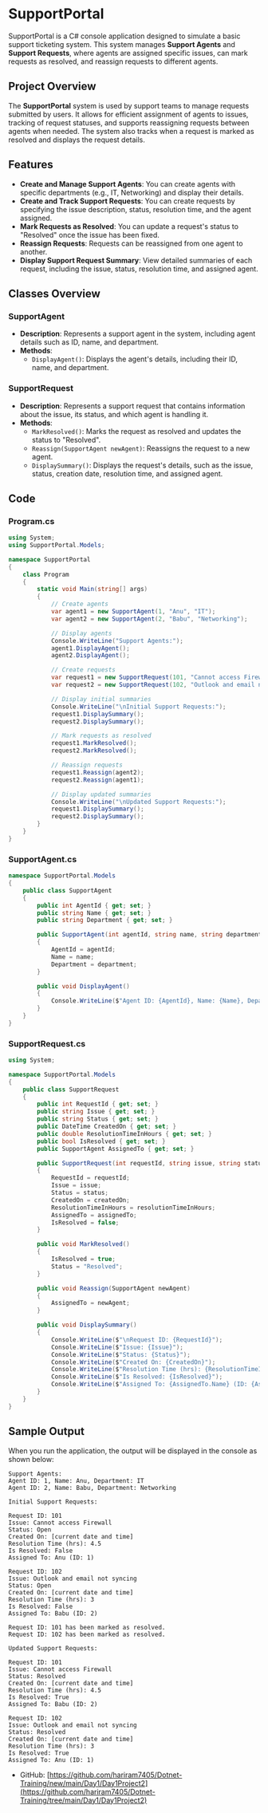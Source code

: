 
# SupportPortal

SupportPortal is a C# console application designed to simulate a basic support ticketing system. This system manages **Support Agents** and **Support Requests**, where agents are assigned specific issues, can mark requests as resolved, and reassign requests to different agents.

## Project Overview

The **SupportPortal** system is used by support teams to manage requests submitted by users. It allows for efficient assignment of agents to issues, tracking of request statuses, and supports reassigning requests between agents when needed. The system also tracks when a request is marked as resolved and displays the request details.

## Features

- **Create and Manage Support Agents**: You can create agents with specific departments (e.g., IT, Networking) and display their details.
- **Create and Track Support Requests**: You can create requests by specifying the issue description, status, resolution time, and the agent assigned.
- **Mark Requests as Resolved**: You can update a request's status to "Resolved" once the issue has been fixed.
- **Reassign Requests**: Requests can be reassigned from one agent to another.
- **Display Support Request Summary**: View detailed summaries of each request, including the issue, status, resolution time, and assigned agent.

## Classes Overview

### **SupportAgent**
- **Description**: Represents a support agent in the system, including agent details such as ID, name, and department.
- **Methods**:
  - `DisplayAgent()`: Displays the agent's details, including their ID, name, and department.

### **SupportRequest**
- **Description**: Represents a support request that contains information about the issue, its status, and which agent is handling it.
- **Methods**:
  - `MarkResolved()`: Marks the request as resolved and updates the status to "Resolved".
  - `Reassign(SupportAgent newAgent)`: Reassigns the request to a new agent.
  - `DisplaySummary()`: Displays the request's details, such as the issue, status, creation date, resolution time, and assigned agent.

## Code

### Program.cs

```csharp
using System;
using SupportPortal.Models;

namespace SupportPortal
{
    class Program
    {
        static void Main(string[] args)
        {
            // Create agents
            var agent1 = new SupportAgent(1, "Anu", "IT");
            var agent2 = new SupportAgent(2, "Babu", "Networking");

            // Display agents
            Console.WriteLine("Support Agents:");
            agent1.DisplayAgent();
            agent2.DisplayAgent();

            // Create requests
            var request1 = new SupportRequest(101, "Cannot access Firewall", "Open", DateTime.Now, 4.5, agent1);
            var request2 = new SupportRequest(102, "Outlook and email not syncing", "Open", DateTime.Now, 3, agent2);

            // Display initial summaries
            Console.WriteLine("\nInitial Support Requests:");
            request1.DisplaySummary();
            request2.DisplaySummary();

            // Mark requests as resolved
            request1.MarkResolved();
            request2.MarkResolved();

            // Reassign requests
            request1.Reassign(agent2);
            request2.Reassign(agent1);

            // Display updated summaries
            Console.WriteLine("\nUpdated Support Requests:");
            request1.DisplaySummary();
            request2.DisplaySummary();
        }
    }
}
````

### SupportAgent.cs

```csharp
namespace SupportPortal.Models
{
    public class SupportAgent
    {
        public int AgentId { get; set; }
        public string Name { get; set; }
        public string Department { get; set; }

        public SupportAgent(int agentId, string name, string department)
        {
            AgentId = agentId;
            Name = name;
            Department = department;
        }

        public void DisplayAgent()
        {
            Console.WriteLine($"Agent ID: {AgentId}, Name: {Name}, Department: {Department}");
        }
    }
}
```

### SupportRequest.cs

```csharp
using System;

namespace SupportPortal.Models
{
    public class SupportRequest
    {
        public int RequestId { get; set; }
        public string Issue { get; set; }
        public string Status { get; set; }
        public DateTime CreatedOn { get; set; }
        public double ResolutionTimeInHours { get; set; }
        public bool IsResolved { get; set; }
        public SupportAgent AssignedTo { get; set; }

        public SupportRequest(int requestId, string issue, string status, DateTime createdOn, double resolutionTimeInHours, SupportAgent assignedTo)
        {
            RequestId = requestId;
            Issue = issue;
            Status = status;
            CreatedOn = createdOn;
            ResolutionTimeInHours = resolutionTimeInHours;
            AssignedTo = assignedTo;
            IsResolved = false;
        }

        public void MarkResolved()
        {
            IsResolved = true;
            Status = "Resolved";
        }

        public void Reassign(SupportAgent newAgent)
        {
            AssignedTo = newAgent;
        }

        public void DisplaySummary()
        {
            Console.WriteLine($"\nRequest ID: {RequestId}");
            Console.WriteLine($"Issue: {Issue}");
            Console.WriteLine($"Status: {Status}");
            Console.WriteLine($"Created On: {CreatedOn}");
            Console.WriteLine($"Resolution Time (hrs): {ResolutionTimeInHours}");
            Console.WriteLine($"Is Resolved: {IsResolved}");
            Console.WriteLine($"Assigned To: {AssignedTo.Name} (ID: {AssignedTo.AgentId})");
        }
    }
}
```

## Sample Output

When you run the application, the output will be displayed in the console as shown below:

```
Support Agents:
Agent ID: 1, Name: Anu, Department: IT
Agent ID: 2, Name: Babu, Department: Networking

Initial Support Requests:

Request ID: 101
Issue: Cannot access Firewall
Status: Open
Created On: [current date and time]
Resolution Time (hrs): 4.5
Is Resolved: False
Assigned To: Anu (ID: 1)

Request ID: 102
Issue: Outlook and email not syncing
Status: Open
Created On: [current date and time]
Resolution Time (hrs): 3
Is Resolved: False
Assigned To: Babu (ID: 2)

Request ID: 101 has been marked as resolved.
Request ID: 102 has been marked as resolved.

Updated Support Requests:

Request ID: 101
Issue: Cannot access Firewall
Status: Resolved
Created On: [current date and time]
Resolution Time (hrs): 4.5
Is Resolved: True
Assigned To: Babu (ID: 2)

Request ID: 102
Issue: Outlook and email not syncing
Status: Resolved
Created On: [current date and time]
Resolution Time (hrs): 3
Is Resolved: True
Assigned To: Anu (ID: 1)
```

* GitHub: [https://github.com/hariram7405/Dotnet-Training/new/main/Day1/Day1Project2](https://github.com/hariram7405/Dotnet-Training/tree/main/Day1/Day1Project2)
